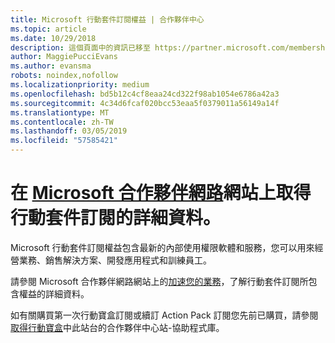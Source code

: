 ```yaml
---
title: Microsoft 行動套件訂閱權益 | 合作夥伴中心
ms.topic: article
ms.date: 10/29/2018
description: 這個頁面中的資訊已移至 https://partner.microsoft.com/membership/internal-use-software。
author: MaggiePucciEvans
ms.author: evansma
robots: noindex,nofollow
ms.localizationpriority: medium
ms.openlocfilehash: bd5b12c4cf8eaa24cd322f98ab1054e6786a42a3
ms.sourcegitcommit: 4c34d6fcaf020bcc53eaa5f0379011a56149a14f
ms.translationtype: MT
ms.contentlocale: zh-TW
ms.lasthandoff: 03/05/2019
ms.locfileid: "57585421"
---
```

# <a name="get-action-pack-subscription-details-on-the-microsoft-partner-networkhttpspartnermicrosoftcommembershipinternal-use-software-site"></a>在 [Microsoft 合作夥伴網路](https://partner.microsoft.com/membership/internal-use-software)網站上取得行動套件訂閱的詳細資料。 

Microsoft 行動套件訂閱權益包含最新的內部使用權限軟體和服務，您可以用來經營業務、銷售解決方案、開發應用程式和訓練員工。

請參閱 Microsoft 合作夥伴網路網站上的[加速您的業務](https://partner.microsoft.com/membership/internal-use-software)，了解行動套件訂閱所包含權益的詳細資料。   

如有關購買第一次行動寶盒訂閱或續訂 Action Pack 訂閱您先前已購買，請參閱[取得行動寶盒](mpn-get-action-pack.md)中此站台的合作夥伴中心站-協助程式庫。


